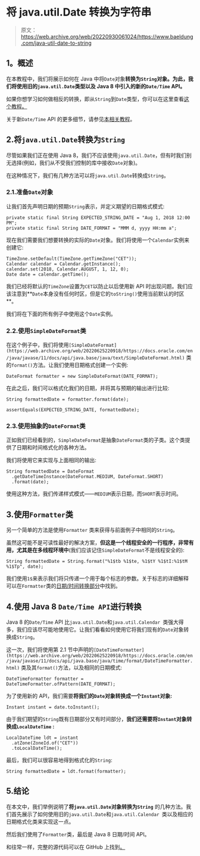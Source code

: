 # 将 java.util.Date 转换为字符串

> 原文：<https://web.archive.org/web/20220930061024/https://www.baeldung.com/java-util-date-to-string>

## **1。概述**

在本教程中，我们将展示如何在 Java 中将`Date`对象**转换为`String`对象。为此，我们将使用旧的`java.util.Date`类型以及 Java 8 中引入的新的`Date/Time` API。**

如果你想学习如何做相反的转换，即从`String`到`Date`类型，你可以在这里查看[这个教程。](/web/20220625220918/https://www.baeldung.com/java-string-to-date)

关于新`Date/Time` API 的更多细节，请参见[本相关教程](/web/20220625220918/https://www.baeldung.com/java-8-date-time-intro)。

## 2.将`java.util.Date`转换为`String`

尽管如果我们正在使用 Java 8，我们不应该使用`java.util.Date`，但有时我们别无选择(例如，我们从不受我们控制的库中接收`Date`对象)。

在这种情况下，我们有几种方法可以将`java.util.Date`转换成`String`。

### 2.1.准备`Date`对象

让我们首先声明日期的预期`String`表示，并定义期望的日期格式模式:

```
private static final String EXPECTED_STRING_DATE = "Aug 1, 2018 12:00 PM";
private static final String DATE_FORMAT = "MMM d, yyyy HH:mm a";
```

现在我们需要我们想要转换的实际的`Date`对象。我们将使用一个`Calendar`实例来创建它:

```
TimeZone.setDefault(TimeZone.getTimeZone("CET"));
Calendar calendar = Calendar.getInstance();
calendar.set(2018, Calendar.AUGUST, 1, 12, 0);
Date date = calendar.getTime();
```

我们已经将默认的`TimeZone`设置为`CET`以防止以后使用新 API 时出现问题。我们应该注意到**`Date`本身没有任何时区，但是它的`toString()`使用当前默认的时区**。

我们将在下面的所有例子中使用这个`Date`实例。

### 2.2.使用`SimpleDateFormat`类

在这个例子中，我们将使用`[SimpleDateFormat](https://web.archive.org/web/20220625220918/https://docs.oracle.com/en/java/javase/11/docs/api/java.base/java/text/SimpleDateFormat.html)` 类的`format()`方法。让我们使用日期格式创建一个实例:

```
DateFormat formatter = new SimpleDateFormat(DATE_FORMAT);
```

在此之后，我们可以格式化我们的日期，并将其与预期的输出进行比较:

```
String formattedDate = formatter.format(date);

assertEquals(EXPECTED_STRING_DATE, formattedDate);
```

### 2.3.使用抽象的`DateFormat`类

正如我们已经看到的，`SimpleDateFormat`是抽象`DateFormat`类的子类。这个类提供了日期和时间格式化的各种方法。

我们将使用它来实现与上面相同的输出:

```
String formattedDate = DateFormat
  .getDateTimeInstance(DateFormat.MEDIUM, DateFormat.SHORT)
  .format(date);
```

使用这种方法，我们传递样式模式——`MEDIUM`表示日期，而`SHORT`表示时间。

## 3.使用`Formatter`类

另一个简单的方法是使用`Formatter` 类来获得与前面例子中相同的`String`。

虽然这可能不是可读性最好的解决方案，**但这是一个线程安全的一行程序，非常有用，尤其是在多线程环境中**(我们应该记住`SimpleDateFormat`不是线程安全的):

```
String formattedDate = String.format("%1$tb %1$te, %1$tY %1$tI:%1$tM %1$Tp", date);
```

我们使用`1$`来表示我们将只传递一个用于每个标志的参数。关于标志的详细解释可以在`Formatter`类的[日期/时间转换部分](https://web.archive.org/web/20220625220918/https://docs.oracle.com/en/java/javase/11/docs/api/java.base/java/util/Formatter.html#dt)中找到。

## 4.使用 Java 8 `Date/Time API`进行转换

Java 8 的`Date/Time` API 比`java.util.Date`和`java.util.Calendar `类强大得多，我们应该尽可能地使用它。让我们看看如何使用它将我们现有的`Date`对象转换成`String`。

这一次，我们将使用第 2.1 节中声明的`[DateTimeFormatter](https://web.archive.org/web/20220625220918/https://docs.oracle.com/en/java/javase/11/docs/api/java.base/java/time/format/DateTimeFormatter.html)` 类及其`format()`方法，以及相同的日期模式:

```
DateTimeFormatter formatter = DateTimeFormatter.ofPattern(DATE_FORMAT);
```

为了使用新的 API，我们需要**将我们的`Date`对象转换成一个`Instant`对象:**

```
Instant instant = date.toInstant();
```

由于我们期望的`String`既有日期部分又有时间部分，**我们还需要将`Instant`对象转换成`LocalDateTime` :**

```
LocalDateTime ldt = instant
  .atZone(ZoneId.of("CET"))
  .toLocalDateTime();
```

最后，我们可以很容易地得到格式化的`String`:

```
String formattedDate = ldt.format(formatter);
```

## 5.结论

在本文中，我们举例说明了**将`java.util.Date`对象转换为`String`** 的几种方法。我们首先展示了如何使用旧的`java.util.Date`和`java.util.Calendar `类以及相应的日期格式化类来实现这一点。

然后我们使用了`Formatter`类，最后是 Java 8 日期/时间 API。

和往常一样，完整的源代码可以在 GitHub 上找到[。](https://web.archive.org/web/20220625220918/https://github.com/eugenp/tutorials/tree/master/core-java-modules/core-java-string-conversions)